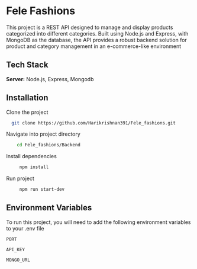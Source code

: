 
# Fele Fashions

This project is a REST API designed to manage and display products categorized into different categories. Built using Node.js and Express, with MongoDB as the database, the API provides a robust backend solution for product and category management in an e-commerce-like environment


## Tech Stack

**Server:** Node.js, Express, Mongodb

## Installation

Clone the project

```bash
  git clone https://github.com/Harikrishnan391/Fele_fashions.git
```
    
Navigate into project directory

```bash
    cd Fele_fashions/Backend
```

Install dependencies

```bash
     npm install
```

Run project 

```bash
     npm run start-dev
```


## Environment Variables

To run this project, you will need to add the following environment variables to your .env file


`PORT`

`API_KEY`

`MONGO_URL`
